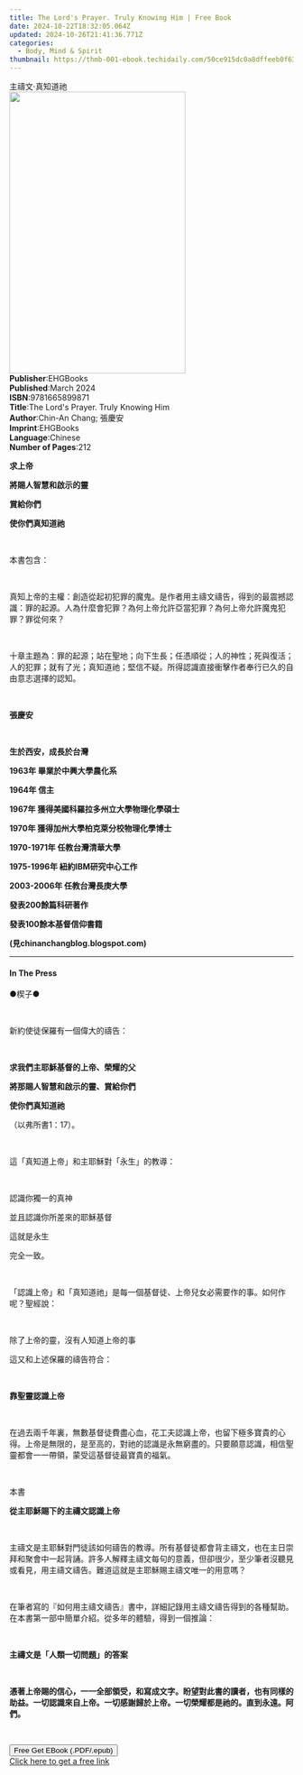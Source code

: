 ```yaml
---
title: The Lord's Prayer. Truly Knowing Him | Free Book
date: 2024-10-22T18:32:05.064Z
updated: 2024-10-26T21:41:36.771Z
categories:
  - Body, Mind & Spirit
thumbnail: https://thmb-001-ebook.techidaily.com/50ce915dc0a8dffeeb0f6391ee89027dce2e7522672a365b99212946670c7621.jpg
---
```

<main id="book-container">
  <div class="flex flex-col">
    <div class="book-brief flex-1 py-6 px-4 sm:p-6 md:py-10 md:px-8">
      <!-- brief-->
      <div class="book-brief-main">主禱文‧真知道祂</div>
    </div>
    <div
      class="book-meta-info flex-1 grid gap-4 col-start-1 col-end-3 row-start-1 sm:mb-6 sm:grid-cols-4 lg:gap-6 lg:col-start-2 lg:row-end-6 lg:row-span-6 lg:mb-0"
    >
      <div
        class="book-meta-info-left place-content-center mt-4 p-4 text-sm leading-6 col-start-2 col-span-2 dark:text-slate-400"
      >
        <img
          class="w-full h-500 object-cover rounded-lg sm:h-255 sm:col-span-2 lg:col-span-full"
          src="https://img-001-ebook.techidaily.com/e51a4e56bbb21cec9cab568f2f082c1bf12bd544a5045192d5379daafa61e71d.jpg"
          alt=""
          width="312"
          height="500"
        />
      </div>
      <div
        class="book-meta-info-right mt-2 col-start-1 row-start-2 col-span-3 self-center"
      >
        <!-- meta data  -->
        <div class="flex flex-col px-4 md:px-8">
          <div class="flex-1">
            <strong>Publisher</strong>:<span class="px-2">EHGBooks</span>
          </div>
          <div class="flex-1">
            <strong>Published</strong>:<span class="px-2">March 2024</span>
          </div>
          <div class="flex-1">
            <strong>ISBN</strong>:<span class="px-2">9781665899871</span>
          </div>
          <div class="flex-1">
            <strong>Title</strong>:<span class="px-2"
              >The Lord&#39;s Prayer. Truly Knowing Him</span
            >
          </div>
          <div class="flex-1">
            <strong>Author</strong>:<span class="px-2"
              >Chin-An Chang; 張慶安</span
            >
          </div>
          <div class="flex-1">
            <strong>Imprint</strong>:<span class="px-2">EHGBooks</span>
          </div>
          <div class="flex-1">
            <strong>Language</strong>:<span class="px-2">Chinese</span>
          </div>
          <div class="flex-1">
            <strong>Number of Pages</strong>:<span class="px-2">212</span>
          </div>
        </div>
      </div>
    </div>
    <div class="book-description flex-1 py-6 px-4 sm:p-6 md:py-10 md:px-8">
      <div class="book-description-main">
        <div accordion-content="" id="description">
          <p><strong>求上帝</strong></p>
          <p><strong>將賜人智慧和啟示的靈</strong></p>
          <p><strong>賞給你們</strong></p>
          <p><strong>使你們真知道祂</strong></p>
          <p><br /></p>
          <p>本書包含：</p>
          <p><br /></p>
          <p>
            真知上帝的主權：創造從起初犯罪的魔鬼。是作者用主禱文禱告，得到的最震撼認識：罪的起源。人為什麼會犯罪？為何上帝允許亞當犯罪？為何上帝允許魔鬼犯罪？罪從何來？
          </p>
          <p><br /></p>
          <p>
            十章主題為：罪的起源；站在聖地；向下生長；任憑順從；人的神性；死與復活；人的犯罪；就有了光；真知道祂；堅信不疑。所得認識直接衝擊作者奉行已久的自由意志選擇的認知。
          </p>
          <p><br /></p>
          <p><strong> 張慶安</strong></p>
          <p><br /></p>
          <p><strong> 生於西安，成長於台灣</strong></p>
          <p><strong> 1963年 畢業於中興大學農化系</strong></p>
          <p><strong> 1964年 信主</strong></p>
          <p><strong> 1967年 獲得美國科羅拉多州立大學物理化學碩士</strong></p>
          <p><strong> 1970年 獲得加州大學柏克萊分校物理化學博士</strong></p>
          <p><strong> 1970-1971年 任教台灣清華大學 </strong></p>
          <p><strong> 1975-1996年 紐約IBM研究中心工作</strong></p>
          <p><strong> 2003-2006年 任教台灣長庚大學 </strong></p>
          <p><strong> 發表200餘篇科研著作</strong></p>
          <p><strong> 發表100餘本基督信仰書籍</strong></p>
          <p><strong> (見chinanchangblog.blogspot.com)</strong></p>
          <p><strong></strong></p>
        </div>
        <div class="accordion-fader"></div>
      </div>
    </div>
    <div class="book-excerpts flex-1 py-6 px-4 sm:p-6 md:py-10 md:px-8">
      <!-- excerpts-->
      <div class="book-excerpts-main">
        <hr />
        <h4 class="placeholder placeholder-heading">
          <span>In The Press</span>
        </h4>
        <p></p>
        <p>●楔子●</p>
        <p><br /></p>
        <p>新約使徒保羅有一個偉大的禱告：</p>
        <p><br /></p>
        <p><strong>求我們主耶穌基督的上帝、榮耀的父</strong></p>
        <p><strong>將那賜人智慧和啟示的靈、賞給你們</strong></p>
        <p><strong>使你們真知道祂</strong></p>
        <p>（以弗所書1：17）。</p>
        <p><br /></p>
        <p>這「真知道上帝」和主耶穌對「永生」的教導：</p>
        <p><br /></p>
        <p>認識你獨一的真神</p>
        <p>並且認識你所差來的耶穌基督</p>
        <p>這就是永生</p>
        <p>完全一致。</p>
        <p><br /></p>
        <p>
          「認識上帝」和「真知道祂」是每一個基督徒、上帝兒女必需要作的事。如何作呢？聖經說：
        </p>
        <p><br /></p>
        <p>除了上帝的靈，沒有人知道上帝的事</p>
        <p>這又和上述保羅的禱告符合：</p>
        <p><br /></p>
        <p><strong>靠聖靈認識上帝</strong></p>
        <p><br /></p>
        <p>
          在過去兩千年裏，無數基督徒費盡心血，花工夫認識上帝，也留下極多寶貴的心得。上帝是無限的，是至高的，對祂的認識是永無窮盡的。只要願意認識，相信聖靈都會一一帶領，蒙受這基督徒最寶貴的福氣。
        </p>
        <p><br /></p>
        <p>本書</p>
        <p><strong>從主耶穌賜下的主禱文認識上帝</strong></p>
        <p><br /></p>
        <p>
          主禱文是主耶穌對門徒該如何禱告的教導。所有基督徒都會背主禱文，也在主日崇拜和聚會中一起背誦。許多人解釋主禱文每句的意義，但卻很少，至少筆者沒聽見或看見，用主禱文禱告。難道這就是主耶穌賜主禱文唯一的用意嗎？
        </p>
        <p><br /></p>
        <p>
          在筆者寫的『如何用主禱文禱告』書中，詳細記錄用主禱文禱告得到的各種幫助。在本書第一部中簡單介紹。從多年的體驗，得到一個推論：
        </p>
        <p><br /></p>
        <p><strong>主禱文是「人類一切問題」的答案</strong></p>
        <p><br /></p>
        <p>
          <strong
            >憑著上帝賜的信心，一一全部領受，和寫成文字。盼望對此書的讀者，也有同樣的助益。一切認識來自上帝。一切感謝歸於上帝。一切榮耀都是祂的。直到永遠。阿們。</strong
          >
        </p>
        <p><br /></p>
        <p></p>
      </div>
    </div>
    <div
      class="book-about-author flex-1 py-6 px-4 sm:p-6 md:py-10 md:px-8"
    ></div>
    <div class="book-free-get flex-1 py-6 px-4 sm:p-6 md:py-10 md:px-8">
      <button
        id="btn-free-get"
        class="bg-blue-500 hover:bg-blue-700 text-white font-bold py-2 px-4 rounded"
      >
        Free Get EBook (.PDF/.epub)
      </button>
      <div id="countdown-display" class="px-2 text-lg mt-2"></div>
      <a
        id="free-link"
        class="hidden bg-blue-500 hover:bg-blue-700 text-white font-bold py-2 px-4 rounded"
        href="https://www.ebooks.com/en-us/book/211175770/the-lord-s-prayer-truly-knowing-him/chin-an-chang/"
        target="_blank"
        >Click here to get a free link</a
      >
    </div>
    <script>
      let countdownTime = 0;
      let countdownInterval = null;
      document
        .getElementById('btn-free-get')
        .addEventListener('click', startCountdown);
      function startCountdown() {
        countdownTime = new Date().getTime() + 60000 * 3;
        countdownInterval = setInterval(updateCountdown, 1000);
        document.getElementById('btn-free-get').disabled = true;
        document
          .getElementById('btn-free-get')
          .classList.add('bg-gray-500', 'cursor-not-allowed');
      }
      function updateCountdown() {
        let currentTime = new Date().getTime();
        let timeLeft = countdownTime - currentTime;
        let secondsLeft = Math.floor(timeLeft / 1000);
        document.getElementById('countdown-display').innerHTML =
          `Remaining time: ${secondsLeft} seconds.`;
        if (secondsLeft <= 0) {
          clearInterval(countdownInterval);
          document.getElementById('btn-free-get').classList.add('hidden');
          document.getElementById('free-link').classList.remove('hidden');
          document.getElementById('countdown-display').innerHTML = '';
        }
      }
    </script>
  </div>
</main>

<ins class="adsbygoogle"
      style="display:block"
      data-ad-client="ca-pub-7571918770474297"
      data-ad-slot="8358498916"
      data-ad-format="auto"
      data-full-width-responsive="true"></ins>
    